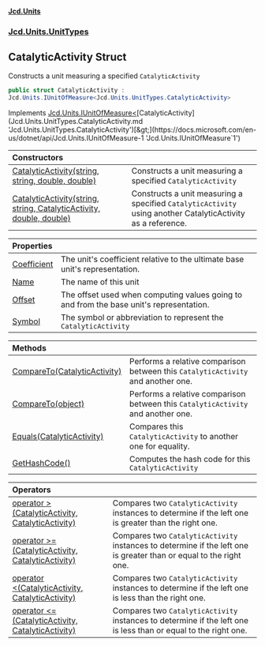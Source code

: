 #### [Jcd.Units](index.md 'index')
### [Jcd.Units.UnitTypes](Jcd.Units.UnitTypes.md 'Jcd.Units.UnitTypes')

## CatalyticActivity Struct

Constructs a unit measuring a specified `CatalyticActivity`

```csharp
public struct CatalyticActivity :
Jcd.Units.IUnitOfMeasure<Jcd.Units.UnitTypes.CatalyticActivity>
```

Implements [Jcd.Units.IUnitOfMeasure&lt;](https://docs.microsoft.com/en-us/dotnet/api/Jcd.Units.IUnitOfMeasure-1 'Jcd.Units.IUnitOfMeasure`1')[CatalyticActivity](Jcd.Units.UnitTypes.CatalyticActivity.md 'Jcd.Units.UnitTypes.CatalyticActivity')[&gt;](https://docs.microsoft.com/en-us/dotnet/api/Jcd.Units.IUnitOfMeasure-1 'Jcd.Units.IUnitOfMeasure`1')

| Constructors | |
| :--- | :--- |
| [CatalyticActivity(string, string, double, double)](Jcd.Units.UnitTypes.CatalyticActivity.CatalyticActivity(string,string,double,double).md 'Jcd.Units.UnitTypes.CatalyticActivity.CatalyticActivity(string, string, double, double)') | Constructs a unit measuring a specified `CatalyticActivity` |
| [CatalyticActivity(string, string, CatalyticActivity, double, double)](Jcd.Units.UnitTypes.CatalyticActivity.CatalyticActivity(string,string,Jcd.Units.UnitTypes.CatalyticActivity,double,double).md 'Jcd.Units.UnitTypes.CatalyticActivity.CatalyticActivity(string, string, Jcd.Units.UnitTypes.CatalyticActivity, double, double)') | Constructs a unit measuring a specified `CatalyticActivity` using another CatalyticActivity as a reference. |

| Properties | |
| :--- | :--- |
| [Coefficient](Jcd.Units.UnitTypes.CatalyticActivity.Coefficient.md 'Jcd.Units.UnitTypes.CatalyticActivity.Coefficient') | The unit's coefficient relative to the ultimate base unit's representation. |
| [Name](Jcd.Units.UnitTypes.CatalyticActivity.Name.md 'Jcd.Units.UnitTypes.CatalyticActivity.Name') | The name of this unit |
| [Offset](Jcd.Units.UnitTypes.CatalyticActivity.Offset.md 'Jcd.Units.UnitTypes.CatalyticActivity.Offset') | The offset used when computing values going to and from the base unit's representation. |
| [Symbol](Jcd.Units.UnitTypes.CatalyticActivity.Symbol.md 'Jcd.Units.UnitTypes.CatalyticActivity.Symbol') | The symbol or abbreviation to represent the `CatalyticActivity` |

| Methods | |
| :--- | :--- |
| [CompareTo(CatalyticActivity)](Jcd.Units.UnitTypes.CatalyticActivity.CompareTo(Jcd.Units.UnitTypes.CatalyticActivity).md 'Jcd.Units.UnitTypes.CatalyticActivity.CompareTo(Jcd.Units.UnitTypes.CatalyticActivity)') | Performs a relative comparison between this `CatalyticActivity` and another one. |
| [CompareTo(object)](Jcd.Units.UnitTypes.CatalyticActivity.CompareTo(object).md 'Jcd.Units.UnitTypes.CatalyticActivity.CompareTo(object)') | Performs a relative comparison between this `CatalyticActivity` and another one. |
| [Equals(CatalyticActivity)](Jcd.Units.UnitTypes.CatalyticActivity.Equals(Jcd.Units.UnitTypes.CatalyticActivity).md 'Jcd.Units.UnitTypes.CatalyticActivity.Equals(Jcd.Units.UnitTypes.CatalyticActivity)') | Compares this `CatalyticActivity` to another one for equality. |
| [GetHashCode()](Jcd.Units.UnitTypes.CatalyticActivity.GetHashCode().md 'Jcd.Units.UnitTypes.CatalyticActivity.GetHashCode()') | Computes the hash code for this `CatalyticActivity` |

| Operators | |
| :--- | :--- |
| [operator &gt;(CatalyticActivity, CatalyticActivity)](Jcd.Units.UnitTypes.CatalyticActivity.op_GreaterThan(Jcd.Units.UnitTypes.CatalyticActivity,Jcd.Units.UnitTypes.CatalyticActivity).md 'Jcd.Units.UnitTypes.CatalyticActivity.op_GreaterThan(Jcd.Units.UnitTypes.CatalyticActivity, Jcd.Units.UnitTypes.CatalyticActivity)') | Compares two `CatalyticActivity` instances to determine if the left one is greater than the right one. |
| [operator &gt;=(CatalyticActivity, CatalyticActivity)](Jcd.Units.UnitTypes.CatalyticActivity.op_GreaterThanOrEqual(Jcd.Units.UnitTypes.CatalyticActivity,Jcd.Units.UnitTypes.CatalyticActivity).md 'Jcd.Units.UnitTypes.CatalyticActivity.op_GreaterThanOrEqual(Jcd.Units.UnitTypes.CatalyticActivity, Jcd.Units.UnitTypes.CatalyticActivity)') | Compares two `CatalyticActivity` instances to determine if the left one is greater than or equal to the right one. |
| [operator &lt;(CatalyticActivity, CatalyticActivity)](Jcd.Units.UnitTypes.CatalyticActivity.op_LessThan(Jcd.Units.UnitTypes.CatalyticActivity,Jcd.Units.UnitTypes.CatalyticActivity).md 'Jcd.Units.UnitTypes.CatalyticActivity.op_LessThan(Jcd.Units.UnitTypes.CatalyticActivity, Jcd.Units.UnitTypes.CatalyticActivity)') | Compares two `CatalyticActivity` instances to determine if the left one is less than the right one. |
| [operator &lt;=(CatalyticActivity, CatalyticActivity)](Jcd.Units.UnitTypes.CatalyticActivity.op_LessThanOrEqual(Jcd.Units.UnitTypes.CatalyticActivity,Jcd.Units.UnitTypes.CatalyticActivity).md 'Jcd.Units.UnitTypes.CatalyticActivity.op_LessThanOrEqual(Jcd.Units.UnitTypes.CatalyticActivity, Jcd.Units.UnitTypes.CatalyticActivity)') | Compares two `CatalyticActivity` instances to determine if the left one is less than or equal to the right one. |
